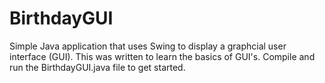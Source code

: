 # BirthdayGUI
Simple Java application that uses Swing to display a graphcial user interface (GUI).
This was written to learn the basics of GUI's.
Compile and run the BirthdayGUI.java file to get started.
